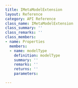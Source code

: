 ```yaml
---
title: IMetaModelExtension
layout: Reference
category: API Reference
class_name: IMetaModelExtension
class_summary: ''
class_remarks: ''
class_members:
- name: Properties
  members:
  - name: modelType
    definition: modelType
    summary: ''
    remarks: ''
    returns: ''
    parameters: 

---
```

